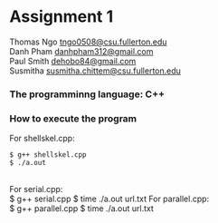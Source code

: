 # Assignment 1
Thomas Ngo tngo0508@csu.fullerton.edu <br />
Danh Pham danhpham312@gmail.com <br />
Paul Smith dehobo84@gmail.com <br />
Susmitha susmitha.chittem@csu.fullerton.edu <br />

### The programminng language: C++ <br />
### How to execute the program <br />
For shellskel.cpp: <br />
```
$ g++ shellskel.cpp
$ ./a.out
```
<br />
For serial.cpp: <br />
$ g++ serial.cpp
$ time ./a.out url.txt
For parallel.cpp: <br />
$ g++ parallel.cpp
$ time ./a.out url.txt
